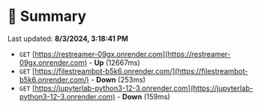 # 📖 Summary
Last updated: **8/3/2024, 3:18:41 PM**

- `GET` [https://restreamer-09gx.onrender.com](https://restreamer-09gx.onrender.com) - **Up** (12667ms)
- `GET` [https://filestreambot-b5k6.onrender.com/](https://filestreambot-b5k6.onrender.com/) - **Down** (253ms)
- `GET` [https://jupyterlab-python3-12-3.onrender.com](https://jupyterlab-python3-12-3.onrender.com) - **Down** (159ms)
